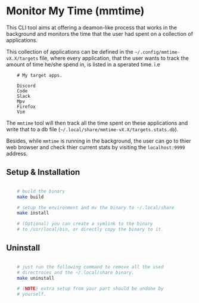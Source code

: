 # Monitor My Time (mmtime)

This CLI tool aims at offering a deamon-like process that works in the background and monitors the
time that the user had spent on a collection of applications.

This collection of applications can be defined in the `~/.config/mmtime-vX.X/targets` file, where every
application, that the user wants to track the amount of time he/she spend in, is listed in a sperated
time. i.e

```
    # My target apps.

    Discord 
    Code 
    Slack 
    Mpv 
    Firefox 
    Vim 

```


The `mmtime` tool will then track all the time spent on these applications and write that to a 
db file (`~/.local/share/mmtime-vX.X/targets.stats.db`).

Besides, while `mmtime` is running in the background, the user can go to thier web browser and check
thier current stats by visiting the `localhost:9999` address.

## Setup & Installation

```sh

    # build the binary 
    make build

    # setup the environment and mv the binary to ~/.local/share
    make install

    # (Optional) you can create a symlink to the binary
    # to /usr/local/bin, or directly copy the binary to it.

```

## Uninstall 

```sh

    # just run the following command to remove all the used
    # directroies and the ~/.local/share binary.
    make uninstall

    # (NOTE) extra setup from your part should be undone by
    # yourself.

```




